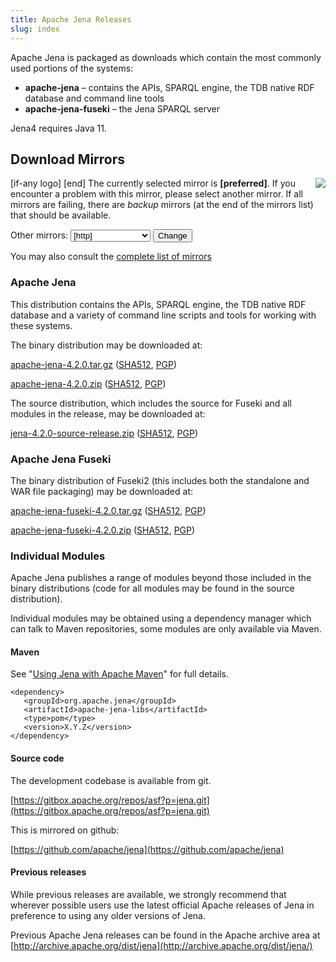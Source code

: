 ```yaml
---
title: Apache Jena Releases
slug: index
---
```


Apache Jena is packaged as downloads which contain the most commonly used portions of the systems:

- **apache-jena** &ndash; contains the APIs, SPARQL engine, the TDB native RDF database and command line tools
- **apache-jena-fuseki** &ndash; the Jena SPARQL server

Jena4 requires Java 11.

## Download Mirrors

<p>[if-any logo]
<a href="[link]">
  <img align="right" src="[logo]" border="0" />
</a>[end]
The currently selected mirror is <b>[preferred]</b>.  If you encounter a problem with this mirror, please select another mirror.  If all
mirrors are failing, there are <i>backup</i> mirrors (at the end of the mirrors list) that should be available.</p>

<form action="[location]" method="get" id="SelectMirror">
Other mirrors: <select name="Preferred">
[if-any http]
  [for http]<option value="[http]">[http]</option>[end]
[end]

[if-any ftp]
  [for ftp]<option value="[ftp]">[ftp]</option>[end]
[end]
[if-any backup]
  [for backup]<option value="[backup]">[backup]
  (backup)</option>[end]
[end]
</select>
<input type="submit" value="Change" />
</form>

You may also consult the [complete list of mirrors](http://www.apache.org/mirrors/)

### Apache Jena

This distribution contains the APIs, SPARQL engine, the TDB native RDF database and a variety of command line scripts and tools for working with these systems.

The binary distribution may be downloaded at:

<a href="[preferred]jena/binaries/apache-jena-4.2.0.tar.gz">apache-jena-4.2.0.tar.gz</a>
(<a href="https://downloads.apache.org/jena/binaries/apache-jena-4.2.0.tar.gz.sha512">SHA512</a>, 
<a href="https://downloads.apache.org/jena/binaries/apache-jena-4.2.0.tar.gz.asc">PGP</a>)

<a href="[preferred]jena/binaries/apache-jena-4.2.0.zip">apache-jena-4.2.0.zip</a>
(<a href="https://downloads.apache.org/jena/binaries/apache-jena-4.2.0.zip.sha512">SHA512</a>,
<a href="https://downloads.apache.org/jena/binaries/apache-jena-4.2.0.zip.asc">PGP</a>)

The source distribution, which includes the source for Fuseki and all modules in the release, may be downloaded at:

<a href="[preferred]jena/source/jena-4.2.0-source-release.zip">jena-4.2.0-source-release.zip</a>
(<a href="https://downloads.apache.org/jena/source/jena-4.2.0-source-release.zip.sha512">SHA512</a>,
<a href="https://downloads.apache.org/jena/source/jena-4.2.0-source-release.zip.asc">PGP</a>)

### Apache Jena Fuseki

The binary distribution of Fuseki2 (this includes both the standalone and
WAR file packaging) may be downloaded at:

<a href="[preferred]jena/binaries/apache-jena-fuseki-4.2.0.tar.gz">apache-jena-fuseki-4.2.0.tar.gz</a>
(<a href="https://downloads.apache.org/jena/binaries/apache-jena-fuseki-4.2.0.tar.gz.sha512">SHA512</a>,
<a href="https://downloads.apache.org/jena/binaries/apache-jena-fuseki-4.2.0.tar.gz.asc">PGP</a>)

<a href="[preferred]jena/binaries/apache-jena-fuseki-4.2.0.zip">apache-jena-fuseki-4.2.0.zip</a>
(<a href="https://downloads.apache.org/jena/binaries/apache-jena-fuseki-4.2.0.zip.sha512">SHA512</a>,
<a href="https://downloads.apache.org/jena/binaries/apache-jena-fuseki-4.2.0.zip.asc">PGP</a>)

### Individual Modules

Apache Jena publishes a range of modules beyond those included in the binary distributions (code for all modules may be found in the source distribution).

Individual modules may be obtained using a dependency manager which can talk to Maven repositories, some modules are only available via Maven.

#### Maven

See "[Using Jena with Apache Maven](maven.html)" for full details.

    <dependency>
       <groupId>org.apache.jena</groupId>
       <artifactId>apache-jena-libs</artifactId>
       <type>pom</type>
       <version>X.Y.Z</version>
    </dependency>

#### Source code

The development codebase is available from git.

[https://gitbox.apache.org/repos/asf?p=jena.git](https://gitbox.apache.org/repos/asf?p=jena.git)

This is mirrored on github:

[https://github.com/apache/jena](https://github.com/apache/jena)

#### Previous releases

While previous releases are available, we strongly recommend that wherever
possible users use the latest official Apache releases of Jena in
preference to using any older versions of Jena.

Previous Apache Jena releases can be found in the Apache archive area
at [http://archive.apache.org/dist/jena](http://archive.apache.org/dist/jena/)
